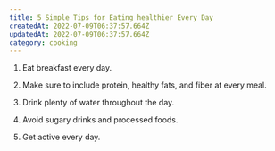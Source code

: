 ```yaml
---
title: 5 Simple Tips for Eating healthier Every Day
createdAt: 2022-07-09T06:37:57.664Z
updatedAt: 2022-07-09T06:37:57.664Z
category: cooking
---
```


1. Eat breakfast every day.

2. Make sure to include protein, healthy fats, and fiber at every meal.

3. Drink plenty of water throughout the day.

4. Avoid sugary drinks and processed foods.

5. Get active every day.
